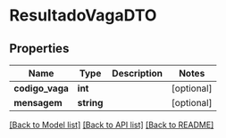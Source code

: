 # ResultadoVagaDTO

## Properties
Name | Type | Description | Notes
------------ | ------------- | ------------- | -------------
**codigo_vaga** | **int** |  | [optional] 
**mensagem** | **string** |  | [optional] 

[[Back to Model list]](../README.md#documentation-for-models) [[Back to API list]](../README.md#documentation-for-api-endpoints) [[Back to README]](../README.md)


